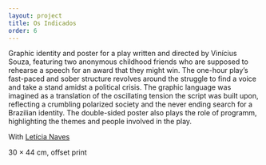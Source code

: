 ```yaml
---
layout: project
title: Os Indicados
order: 6
---
```


Graphic identity and poster for a play written and directed by Vinícius Souza, featuring two anonymous childhood friends who are supposed to rehearse a speech for an award that they might win. The one-hour play’s fast-paced and sober structure revolves around the struggle to find a voice and take a stand amidst a political crisis. The graphic language was imagined as a translation of the oscillating tension the script was built upon, reflecting a crumbling polarized society and the never ending search for a Brazilian identity. The double-sided poster also plays the role of programm, highlighting the themes and people involved in the play.

<p class="specifications">With <a href="http://leticianaves.com" target="_blank">Letícia Naves</a></p>

<p class="specifications">30 × 44 cm, offset print</p>